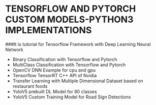 # TENSORFLOW AND PYTORCH CUSTOM MODELS-PYTHON3 IMPLEMENTATIONS
###It is tutorial for Tensorflow Framework with Deep Learning Neural Network

- Binary Classification with Tensorflow and Pytorch
- MultiClass Classification with Tensorflow and Pytorch
- OpenCV DNN Example for cpu and gpu
- Tensorflow TensorRT C++ API of Nvidia
- Transfer Learning with Multiple Dimensional Dataset based on restaurant foods
- YoloV5 prebuilt DL Model for 80 classes
- YoloV5 Custom Training Model for Road Sign Detections 
